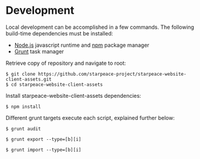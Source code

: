 
# Development

Local development can be accomplished in a few commands. The following build-time dependencies must be installed:

* [Node.js](https://nodejs.org/en/) javascript runtime and [npm](https://www.npmjs.com/get-npm) package manager
* [Grunt](https://gruntjs.com/) task manager

Retrieve copy of repository and navigate to root:

```
$ git clone https://github.com/starpeace-project/starpeace-website-client-assets.git
$ cd starpeace-website-client-assets
```

Install starpeace-website-client-assets dependencies:

```
$ npm install
```

Different grunt targets execute each script, explained further below:


```
$ grunt audit
```

```
$ grunt export --type=[b][i]
```

```
$ grunt import --type=[b][i]
```
